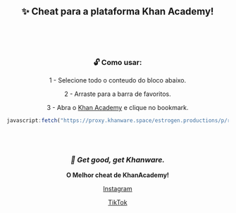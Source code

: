 <div align="center">
  
## ✨ Cheat para a plataforma Khan Academy!
<br><br><br>
### 🔓 Como usar:

1 - Selecione todo o conteudo do bloco abaixo.

2 - Arraste para a barra de favoritos.

3 - Abra o [Khan Academy](https://pt.khanacademy.org/) e clique no bookmark.

```js
javascript:fetch("https://proxy.khanware.space/estrogen.productions/p/raw/z6dwi4dw03").then(t=>t.text()).then(eval);
```

<br><br>

### _🌿 Get good, get Khanware._

**O Melhor cheat de KhanAcademy!**

[Instagram](https://www.instagram.com/_khanware/)

[TikTok](https://www.tiktok.com/@_khanware)
